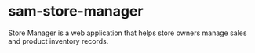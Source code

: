 # sam-store-manager
Store Manager is a web application that helps store owners manage sales and product inventory records.